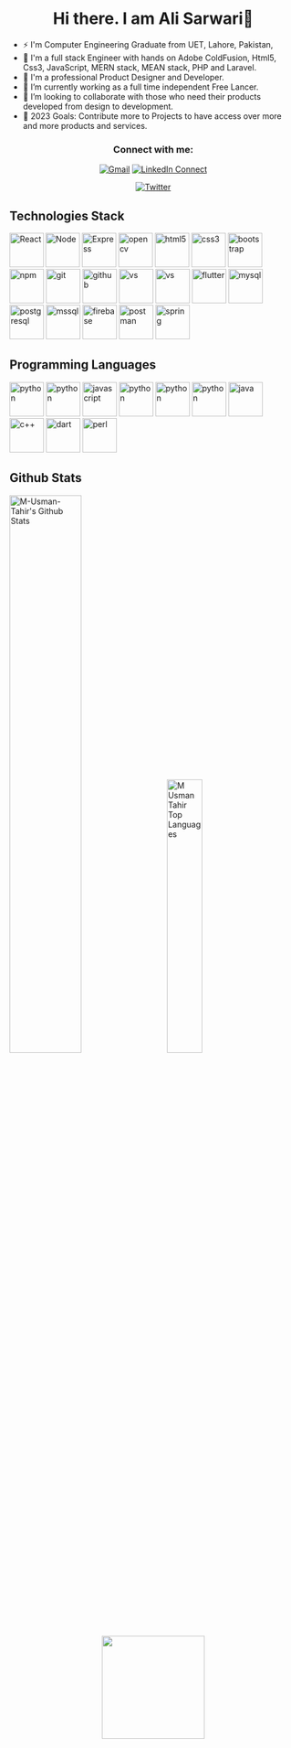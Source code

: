 <div align="center">

# Hi there. I am Ali Sarwari👋

</div>

- ⚡ I'm Computer Engineering Graduate from UET, Lahore, Pakistan,
- 🧩 I'm a full stack Engineer with hands on Adobe ColdFusion, Html5, Css3, JavaScript, MERN stack, MEAN stack, PHP and Laravel.
- 🧩 I'm a professional Product Designer and Developer.
- 🌱 I’m currently working as a full time independent Free Lancer.
- 👯 I’m looking to collaborate with those who need their products developed from design to development.
- 🥅 2023 Goals: Contribute more to Projects to have access over more and more products and services.

<div align="center">

### Connect with me:

[![Gmail](https://img.shields.io/badge/-Send%20Mail-black?color=14171A&logo=gmail)](mailto:m.usman.tahir.336@gmail.com?subject=From%20GitHub&body=Hi,%20there.%20Found%20you%20from%20GitHub.)
[![LinkedIn Connect](https://img.shields.io/badge/-Connect-black?color=14171A&logo=linkedin "m-u-t-dev")](https://www.http://linkedin.com/in/muhammad-ali-hassan-492410162/)

[![Twitter](https://img.shields.io/twitter/url/https/twitter.com/cloudposse.svg?style=social&label=Follow%20%40MUsmanTahir "_MUsmanTahir_")](https://twitter.com/_MUsmanTahir_)

</div>

## Technologies Stack

<!-- ```json
{
   "languages": ["Python", "Java", "C++", "C#", "JS", "Perl"],
   "backend": ["NodeJS", "Flask", "Django", "SpringBoot"],
   "frontend": ["HTML/CSS", "REACT"],
   "databases": ["CSV", "MYSQL", "JSON", "Firebase"],
   "ai framework": ["Scikit-learn", "TensorFlow", "Keras",,,],
   "game developement": ["Unity Engine"]
}
``` -->

<p align="left">
  <img align="left" alt="React" src="https://raw.githubusercontent.com/sachinverma53121/sachinverma53121/master/icons/react.png" width="60" height="60"/>

  <img src="https://raw.githubusercontent.com/sachinverma53121/sachinverma53121/master/icons/node.png" alt="Node" width="60" height="60"/>

  <img src="https://raw.githubusercontent.com/sachinverma53121/sachinverma53121/master/icons/express.png" alt="Express" width="60" height="60"/>

  <img src="https://raw.githubusercontent.com/sachinverma53121/sachinverma53121/master/icons/mongo.png" alt="opencv" width="60" height="60"/>




  <img style="margin: auto;" src="https://raw.githubusercontent.com/sachinverma53121/sachinverma53121/master/icons/html5.png" alt=html5 width="60" height="60"/>

  <img style="margin: auto;" src="https://raw.githubusercontent.com/sachinverma53121/sachinverma53121/master/icons/css3.png" alt=css3 width="60" height="60"/>

  <img style="margin: auto;" src="https://raw.githubusercontent.com/sachinverma53121/sachinverma53121/master/icons/bootstrap.png" alt=bootstrap width="60" height="60"/>

 

  <img style="margin: auto;" src="https://raw.githubusercontent.com/sachinverma53121/sachinverma53121/master/icons/npm.png" alt=npm width="60" height="60"/>

  <img style="margin: auto;" src="https://raw.githubusercontent.com/sachinverma53121/sachinverma53121/master/icons/git.png" alt=git width="60" height="60"/>

  <img style="margin: auto;" src="https://raw.githubusercontent.com/sachinverma53121/sachinverma53121/master/icons/github.png" alt=github width="60" height="60"/>

  <img style="margin: auto;" src="https://raw.githubusercontent.com/sachinverma53121/sachinverma53121/master/icons/vsc.png" alt=vs width="60" height="60"/>

  <img style="margin: auto;" src="https://raw.githubusercontent.com/sachinverma53121/sachinverma53121/master/icons/heroku.png" alt=vs width="60" height="60"/>


  <img src="https://www.vectorlogo.zone/logos/flutterio/flutterio-icon.svg" alt="flutter" width="60" height="60"/>

  <img src="https://raw.githubusercontent.com/devicons/devicon/master/icons/mysql/mysql-original-wordmark.svg" alt="mysql" width="60" height="60"/>
  <img src="https://raw.githubusercontent.com/devicons/devicon/master/icons/postgresql/postgresql-original-wordmark.svg" alt="postgresql" width="60" height="60"/>
  <img src="https://www.svgrepo.com/show/303229/microsoft-sql-server-logo.svg" alt="mssql" width="60" height="60"/>
  <img src="https://www.vectorlogo.zone/logos/firebase/firebase-icon.svg" alt="firebase" width="60" height="60"/>
  <img src="https://www.vectorlogo.zone/logos/getpostman/getpostman-icon.svg" alt="postman" width="60" height="60"/>
  
  <img src="https://www.vectorlogo.zone/logos/springio/springio-icon.svg" alt="spring" width="60" height="60"/>
  
  
</p>

<h2>Programming Languages </h2>
<p align="left">
  <img src="https://raw.githubusercontent.com/sachinverma53121/sachinverma53121/master/icons/html5.png" alt="python" width="60" height="60"/>
  <img src="https://raw.githubusercontent.com/sachinverma53121/sachinverma53121/master/icons/css3.png" alt="python" width="60" height="60"/>
  <img style="margin: auto;" src="https://raw.githubusercontent.com/sachinverma53121/sachinverma53121/master/icons/js.png" alt=javascript width="60" height="60"/>
  <img src="https://raw.githubusercontent.com/sachinverma53121/sachinverma53121/master/icons/react.png" alt="python" width="60" height="60"/>
  <img src="https://raw.githubusercontent.com/sachinverma53121/sachinverma53121/master/icons/node.png" alt="python" width="60" height="60"/>

  <img src="https://raw.githubusercontent.com/devicons/devicon/master/icons/python/python-original.svg" alt="python" width="60" height="60"/>
  <img src="https://raw.githubusercontent.com/devicons/devicon/master/icons/java/java-original.svg" alt="java" width="60" height="60"/>
  
  <img src="https://raw.githubusercontent.com/sachinverma53121/sachinverma53121/master/icons/cpp.png" alt="c++" width="60" height="60"/>

  <img src="https://www.vectorlogo.zone/logos/dartlang/dartlang-icon.svg" alt="dart" width="60" height="60"/>
  <img src="https://api.iconify.design/logos-perl.svg" alt="perl" width="60" height="60"/>
</p>

## Github Stats

<p align="left">
  <img class="darkMode" alt="M-Usman-Tahir's Github Stats" src="https://github-readme-stats.vercel.app/api?username=M-Usman-Tahir&show_icons=true&hide_border=true&locale=en&theme=tokyonight" width=50%/>
  <img class="darkMode" alt="M Usman Tahir Top Languages" style="padding-left: 20px;" src="https://github-readme-stats.vercel.app/api/top-langs/?username=M-Usman-Tahir&langs_count=12&count_private=true&layout=compact&theme=tokyonight&hide_border=true&bg_color=0D1117" width=35%/>
</p>
<br>
<p align="center">
  <img height="180em" src="https://github-readme-streak-stats.herokuapp.com/?user=M-Usman-Tahir&theme=tokyonight&hide_border=true&background=0D1117&stroke=0000&count_private=true&include_all_commits=true"/>
<!--   <img src="https://activity-graph.herokuapp.com/graph?username=M-Usman-Tahir&count_private=true&hide_border=true&bg_color=0d1117&theme=github" /> -->
</p>
